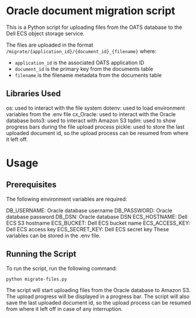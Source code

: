 # Oracle document migration script

This is a Python script for uploading files from the OATS database to the Dell ECS object storage service.

The files are uploaded in the format `/migrate/{application_id}/{document_id}_{filename}` where:

- `application_id` is the associated OATS application ID
- `document_id` is the primary key from the documents table
- `filename` is the filename metadata from the documents table

## Libraries Used

os: used to interact with the file system
dotenv: used to load environment variables from the .env file
cx_Oracle: used to interact with the Oracle database
boto3: used to interact with Amazon S3
tqdm: used to show progress bars during the file upload process
pickle: used to store the last uploaded document id, so the upload process can be resumed from where it left off.

# Usage

## Prerequisites

The following environment variables are required:

DB_USERNAME: Oracle database username
DB_PASSWORD: Oracle database password
DB_DSN: Oracle database DSN
ECS_HOSTNAME: Dell ECS S3 hostname
ECS_BUCKET: Dell ECS bucket name
ECS_ACCESS_KEY: Dell ECS access key
ECS_SECRET_KEY: Dell ECS secret key
These variables can be stored in the .env file.

## Running the Script

To run the script, run the following command:

`python migrate-files.py`

The script will start uploading files from the Oracle database to Amazon S3. The upload progress will be displayed in a progress bar. The script will also save the last uploaded document id, so the upload process can be resumed from where it left off in case of any interruption.
